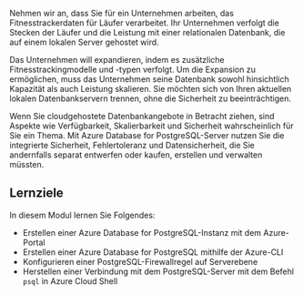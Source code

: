 Nehmen wir an, dass Sie für ein Unternehmen arbeiten, das Fitnesstrackerdaten für Läufer verarbeitet. Ihr Unternehmen verfolgt die Stecken der Läufer und die Leistung mit einer relationalen Datenbank, die auf einem lokalen Server gehostet wird.

Das Unternehmen will expandieren, indem es zusätzliche Fitnesstrackingmodelle und -typen verfolgt. Um die Expansion zu ermöglichen, muss das Unternehmen seine Datenbank sowohl hinsichtlich Kapazität als auch Leistung skalieren. Sie möchten sich von Ihren aktuellen lokalen Datenbankservern trennen, ohne die Sicherheit zu beeinträchtigen.

Wenn Sie cloudgehostete Datenbankangebote in Betracht ziehen, sind Aspekte wie Verfügbarkeit, Skalierbarkeit und Sicherheit wahrscheinlich für Sie ein Thema. Mit Azure Database for PostgreSQL-Server nutzen Sie die integrierte Sicherheit, Fehlertoleranz und Datensicherheit, die Sie andernfalls separat entwerfen oder kaufen, erstellen und verwalten müssten.

## <a name="learning-objectives"></a>Lernziele

In diesem Modul lernen Sie Folgendes:

- Erstellen einer Azure Database for PostgreSQL-Instanz mit dem Azure-Portal
- Erstellen einer Azure Database for PostgreSQL mithilfe der Azure-CLI
- Konfigurieren einer PostgreSQL-Firewallregel auf Serverebene
- Herstellen einer Verbindung mit dem PostgreSQL-Server mit dem Befehl `psql` in Azure Cloud Shell
